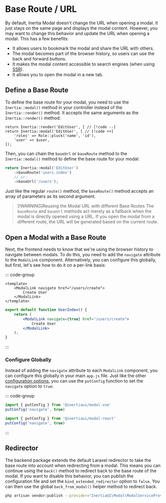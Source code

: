# Base Route / URL

By default, Inertia Modal doesn't change the URL when opening a modal. It just stays on the same page and displays the modal content. However, you may want to change this behavior and update the URL when opening a modal. This has a few benefits:

* It allows users to bookmark the modal and share the URL with others.
* The modal becomes part of the browser history, so users can use the back and forward buttons.
* It makes the modal content accessible to search engines (when using [SSR](https://inertiajs.com/server-side-rendering)).
* It allows you to open the modal in a new tab.

## Define a Base Route

To define the base route for your modal, you need to use the `Inertia::modal()` method in your controller instead of the `Inertia::render()` method. It accepts the same arguments as the `Inertia::render()` method:

```php{1,2}
return Inertia::render('EditUser', [ // [!code --]
return Inertia::modal('EditUser', [ // [!code ++]
    'roles' => Role::pluck('name', 'id'),
    'user' => $user,
]);
```

Then, you can chain the `baseUrl` or `baseRoute` method to the `Inertia::modal()` method to define the base route for your modal:

```php
return Inertia::modal('EditUser')
    ->baseRoute('users.index')
    // or:
    ->baseUrl('/users');
```

Just like the regular `route()` method, the `baseRoute()` method accepts an array of parameters as its second argument.

> [!WARNING]Reusing the Modal URL with different Base Routes
> The `baseRoute` and `baseUrl` methods act merely as a fallback when the modal is directly opened using a URL. If you open the modal from a different route, the URL will be generated based on the current route.

## Open a Modal with a Base Route

Next, the frontend needs to know that we're using the browser history to navigate between modals. To do this, you need to add the `navigate` attribute to the `ModalLink` component. Alternatively, you can configure this globally, but first, let's see how to do it on a per-link basis:

::: code-group

```vue [Vue]
<template>
    <ModalLink navigate href="/users/create">
        Create User
    </ModalLink>
</template>
```

```jsx [React]
export default function UserIndex() {
    return (
        <ModalLink navigate={true} href="/users/create">
            Create User
        </ModalLink>
    );
}
```

:::

### Configure Globally

Instead of adding the `navigate` attribute to each `ModalLink` component, you can configure this globally in your main `app.js` file. Just like the other [configuration options](/configuration.html#default-configuration), you can use the `putConfig` function to set the `navigate` option to `true`:

::: code-group

```js [Vue]
import { putConfig } from '@inertiaui/modal-vue'
putConfig('navigate', true)
```

```js [React]
import { putConfig } from '@inertiaui/modal-react'
putConfig('navigate', true)
```

:::


## Redirector

The backend package extends the default Laravel redirector to take the base route into account when redirecting from a modal. This means you can continue using the `back()` method to redirect back to the base route of the modal. If you want to disable this behavior, you can publish the configuration file and set the `bind_extended_redirector` option to `false`. You can then use the global `back_from_modal()` helper method to redirect back.

```bash
php artisan vendor:publish --provider="InertiaUI\Modal\ModalServiceProvider"
```

